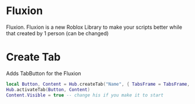 # Fluxion
Fluxion. Fluxion is a new Roblox Library to make your scripts better while that created by 1 person (can be changed)

# Create Tab
Adds TabButton for the Fluxion
```lua
local Button, Content = Hub.createTab("Name", { TabsFrame = TabsFrame, ContentFrame = ContentFrame })
Hub.activateTab(Button, Content)
Content.Visible = true -- change his if you make it to start
```

